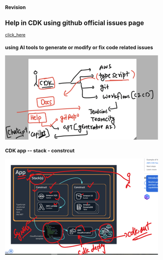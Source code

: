 ### Revision 

## Help in CDK  using github official issues page 

[click_here](https://github.com/aws/aws-cdk)

### using AI tools to generate or modify or fix code related issues 

<img src="ai.png">

### CDK app -- stack - constrcut 

<img src="app1.png">

